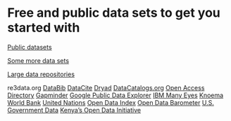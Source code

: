 # Free and public data sets to get you started with

<a href="https://github.com/caesar0301/awesome-public-datasets" target="_blank">Public datasets</a>

<a href="https://www.springboard.com/blog/free-public-data-sets-data-science-project/" target="_blank">Some more data sets</a>

<a href="http://bigdata-madesimple.com/70-websites-to-get-large-data-repositories-for-free/" target="blank">Large data repositories</a>

re3data.org
[DataBib](http://databib.org/)
[DataCite](http://www.datacite.org/)
[Dryad](http://datadryad.org/)
[DataCatalogs.org](http://datacatalogs.org/)
[Open Access Directory](http://oad.simmons.edu/oadwiki/Data_repositories)
[Gapminder](http://www.gapminder.org/data)
[Google Public Data Explorer](https://www.google.com/publicdata/directory)
[IBM Many Eyes](http://www.manyeyes.com/software/analytics/manyeyes/datasets)
[Knoema](http://knoema.com/atlas//)
[World Bank](http://data.worldbank.org/)
[United Nations](http://data.un.org/)
[Open Data Index](https://index.okfn.org/)
[Open Data Barometer](http://www.opendataresearch.org/project/2013/odb)
[U.S. Government Data](https://www.data.gov/)
[Kenya’s Open Data Initiative](https://opendata.go.ke/)
